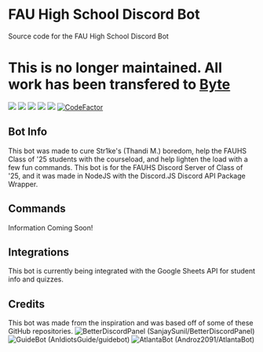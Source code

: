 # FAU High School Discord Bot
Source code for the FAU High School Discord Bot
# This is no longer maintained. All work has been transfered to [Byte](https://github.com/RealStr1ke/Byte)
![](https://img.shields.io/badge/Made%20by-Thandi%20M-blue) ![](https://img.shields.io/github/issues/RealStr1ke/FAUHS-Discord-Bot) ![](https://img.shields.io/github/forks/RealStr1ke/FAUHS-Discord-Bot) ![](https://img.shields.io/github/stars/RealStr1ke/FAUHS-Discord-Bot) ![](https://img.shields.io/github/license/RealStr1ke/FAUHS-Discord-Bot) [![CodeFactor](https://www.codefactor.io/repository/github/realstr1ke/fauhs-discord-bot/badge)](https://www.codefactor.io/repository/github/realstr1ke/fauhs-discord-bot)
## Bot Info
This bot was made to cure Str1ke's (Thandi M.) boredom, help the FAUHS Class of '25 students with the courseload, and help lighten the load with a few fun commands. This bot is for the FAUHS Discord Server of Class of '25, and it was made in NodeJS with the Discord.JS Discord API Package Wrapper.

## Commands
Information Coming Soon!

## Integrations
This bot is currently being integrated with the Google Sheets API for student info and quizzes.

## Credits
This bot was made from the inspiration and was based off of some of these GitHub repositories.
![BetterDiscordPanel (SanjaySunil/BetterDiscordPanel)](https://github.com/SanjaySunil/BetterDiscordPanel)
![GuideBot (AnIdiotsGuide/guidebot)](https://github.com/AnIdiotsGuide/guidebot)
![AtlantaBot (Androz2091/AtlantaBot)](https://github.com/Androz2091/AtlantaBot)
